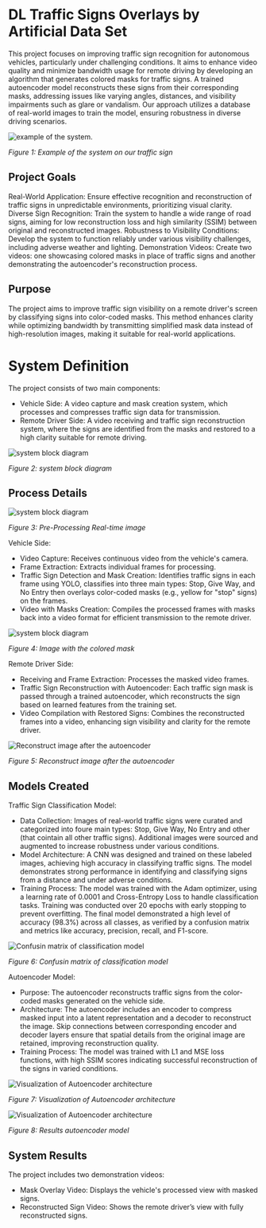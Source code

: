 # DL Traffic Signs Overlays by Artificial Data Set

This project focuses on improving traffic sign recognition for autonomous vehicles, particularly under challenging conditions. It aims to enhance video quality and minimize bandwidth usage for remote driving by developing an algorithm that generates colored masks for traffic signs. A trained autoencoder model reconstructs these signs from their corresponding masks, addressing issues like varying angles, distances, and visibility impairments such as glare or vandalism. Our approach utilizes a database of real-world images to train the model, ensuring robustness in diverse driving scenarios.

![example of the system.](assets/example_of_the_system.png)

*Figure 1: Example of the system on our traffic sign*

## Project Goals
Real-World Application: Ensure effective recognition and reconstruction of traffic signs in unpredictable environments, prioritizing visual clarity.
Diverse Sign Recognition: Train the system to handle a wide range of road signs, aiming for low reconstruction loss and high similarity (SSIM) between original and reconstructed images.
Robustness to Visibility Conditions: Develop the system to function reliably under various visibility challenges, including adverse weather and lighting.
Demonstration Videos: Create two videos: one showcasing colored masks in place of traffic signs and another demonstrating the autoencoder's reconstruction process.

## Purpose
The project aims to improve traffic sign visibility on a remote driver's screen by classifying signs into color-coded masks. This method enhances clarity while optimizing bandwidth by transmitting simplified mask data instead of high-resolution images, making it suitable for real-world applications.


# System Definition
The project consists of two main components:

- Vehicle Side: A video capture and mask creation system, which processes and compresses traffic sign data for transmission.
- Remote Driver Side: A video receiving and traffic sign reconstruction system, where the signs are identified from the masks and restored to a high clarity suitable for remote driving.
  
![system block diagram](assets/system_block_diagram.png)

*Figure 2: system block diagram*


## Process Details


![system block diagram](assets/Pre-Processing_Real-time_image.png)

*Figure 3: Pre-Processing Real-time image*

Vehicle Side:
- Video Capture: Receives continuous video from the vehicle's camera.
- Frame Extraction: Extracts individual frames for processing.
- Traffic Sign Detection and Mask Creation: Identifies traffic signs in each frame using YOLO, classifies into three main types: Stop, Give Way, and No Entry then overlays color-coded masks (e.g., yellow for "stop" signs) on the frames.
- Video with Masks Creation: Compiles the processed frames with masks back into a video format for efficient transmission to the remote driver.

![system block diagram](assets/Image_with_the_colored_mask.png)

*Figure 4: Image with the colored mask*
 
Remote Driver Side:
- Receiving and Frame Extraction: Processes the masked video frames.
- Traffic Sign Reconstruction with Autoencoder: Each traffic sign mask is passed through a trained autoencoder, which reconstructs the sign based on learned features from the training set.
- Video Compilation with Restored Signs: Combines the reconstructed frames into a video, enhancing sign visibility and clarity for the remote driver.

  
![Reconstruct image after the autoencoder](assets/Reconstruct_image_after_the_autoencoder.png)

*Figure 5: Reconstruct image after the autoencoder*

## Models Created
Traffic Sign Classification Model:
- Data Collection: Images of real-world traffic signs were curated and categorized into foure main types: Stop, Give Way, No Entry and other (that cointain all other traffic signs). Additional images were sourced and augmented to increase robustness under various conditions.
- Model Architecture: A CNN was designed and trained on these labeled images, achieving high accuracy in classifying traffic signs. The model demonstrates strong performance in identifying and classifying signs from a distance and under adverse conditions.
- Training Process: The model was trained with the Adam optimizer, using a learning rate of 0.0001 and Cross-Entropy Loss to handle classification tasks. Training was conducted over 20 epochs with early stopping to prevent overfitting. The final model demonstrated a high level of accuracy (98.3%) across all classes, as verified by a confusion matrix and metrics like accuracy, precision, recall, and F1-score.

![Confusin matrix of classification model](assets/Confusin_matrix.png)

*Figure 6: Confusin matrix of classification model*


Autoencoder Model:
- Purpose: The autoencoder reconstructs traffic signs from the color-coded masks generated on the vehicle side.
- Architecture: The autoencoder includes an encoder to compress masked input into a latent representation and a decoder to reconstruct the image. Skip connections between corresponding encoder and decoder layers ensure that spatial details from the original image are retained, improving reconstruction quality.
- Training Process: The model was trained with L1 and MSE loss functions, with high SSIM scores indicating successful reconstruction of the signs in varied conditions.

![Visualization of Autoencoder architecture](assets/visualization_of_the_autoencoder_archirecture.png)

*Figure 7: Visualization of Autoencoder architecture*

![Visualization of Autoencoder architecture](assets/Results_autoencoder_model.png)

*Figure 8: Results autoencoder model*

## System Results
The project includes two demonstration videos:

- Mask Overlay Video: Displays the vehicle's processed view with masked signs.
- Reconstructed Sign Video: Shows the remote driver’s view with fully reconstructed signs.
